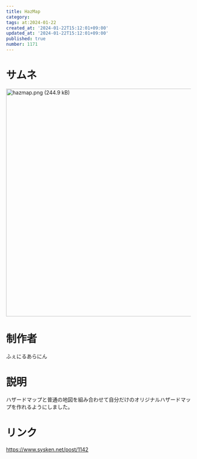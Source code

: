 ```yaml
---
title: HazMap
category:
tags: at:2024-01-22
created_at: '2024-01-22T15:12:01+09:00'
updated_at: '2024-01-22T15:12:01+09:00'
published: true
number: 1171
---
```


# サムネ
<img width="621" alt="hazmap.png (244.9 kB)" src="https://img.esa.io/uploads/production/attachments/19973/2024/01/22/149394/91cd611a-3afe-4bd8-a964-e0b26bc23ada.png">


# 制作者
ふぇにるあらにん

# 説明
ハザードマップと普通の地図を組み合わせて自分だけのオリジナルハザードマップを作れるようにしました。

# リンク
https://www.sysken.net/post/1142
